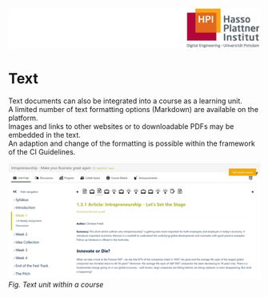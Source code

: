 ![HPI Logo](../../img/HPI_Logo.png)

# Text

Text documents can also be integrated into a course as a learning unit.  
A limited number of text formatting options (Markdown) are available on the platform.  
Images and links to other websites or to downloadable PDFs may be embedded in the text.  
An adaption and change of the formatting is possible within the framework of the CI Guidelines.  

![Text](../../img/features/itemtypes/text_item.png)
*Fig. Text unit within a course*